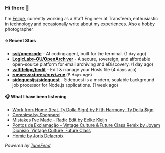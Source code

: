 ### Hi there 👋

I'm [Felipe](https://felipevm.com), currently working as a Staff Engineer at Transfeera, enthusiastic in technology and occasionally write about my experiences. Also a hobby photographer.

#### ⭐ Recent Stars
- **[sst/opencode](https://github.com/sst/opencode)** - AI coding agent, built for the terminal. (1 day ago)
- **[LogicLabs-OU/OpenArchiver](https://github.com/LogicLabs-OU/OpenArchiver)** - A secure, sovereign, and affordable open-source platform for email archiving and eDiscovery. (1 day ago)
- **[valtlfelipe/hedit](https://github.com/valtlfelipe/hedit)** - Edit &amp; manage your Hosts file (4 days ago)
- **[runarsventures/nuxt-run](https://github.com/runarsventures/nuxt-run)** (6 days ago)
- **[sidequestjs/sidequest](https://github.com/sidequestjs/sidequest)** - Sidequest is a modern, scalable background job processor for Node.js applications. (1 week ago)

#### 🎧 What I have been listening
- [Work from Home (feat. Ty Dolla $ign) by Fifth Harmony, Ty Dolla $ign](https://open.spotify.com/track/4tCtwWceOPWzenK2HAIJSb)
- [Geronimo by Sheppard](https://open.spotify.com/track/0qt5f5EL92o8Snzopsv0en)
- [Mistakes I&#39;ve Made - Radio Edit by Eelke Kleijn](https://open.spotify.com/track/5tkKIwo0R91Rp9ZPUilg7l)
- [Pontos de Exclamação - Vintage Culture &amp; Future Class Remix by Jovem Dionisio, Vintage Culture, Future Class](https://open.spotify.com/track/25usEf5iGk9HL0LM9VTxue)
- [Homie by Joris Delacroix](https://open.spotify.com/track/0hjwiba2gpwgq82VbiD7oS)

_Powered by [TuneFeed](https://tunefeed.app?ref=github.com)_
